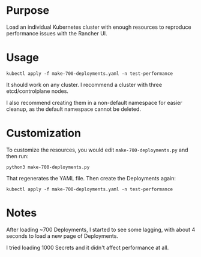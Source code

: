 # Purpose

Load an individual Kubernetes cluster with enough resources to reproduce performance issues with the Rancher UI.

# Usage

```
kubectl apply -f make-700-deployments.yaml -n test-performance
```

It should work on any cluster. I recommend a cluster with three etcd/controlplane nodes.

I also recommend creating them in a non-default namespace for easier cleanup, as the default namespace cannot be deleted.

# Customization

To customize the resources, you would edit `make-700-deployments.py` and then run:

```
python3 make-700-deployments.py
```
That regenerates the YAML file. Then create the Deployments again:

```
kubectl apply -f make-700-deployments.yaml -n test-performance
```

# Notes

After loading ~700 Deployments, I started to see some lagging, with about 4 seconds to load a new page of Deployments.

I tried loading 1000 Secrets and it didn't affect performance at all. 